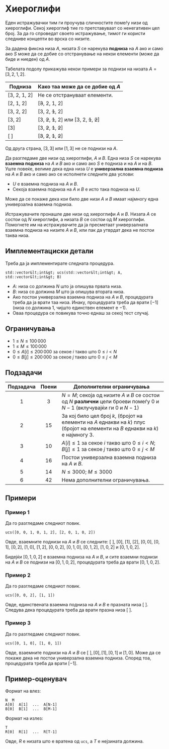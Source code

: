# Хиероглифи

Еден истражувачки тим ги проучува сличностите помеѓу низи од хиероглифи.
Секој хиероглиф тие го претставуваат со ненегативен цел број.
За да го спроведат своето истражување,
 тимот ги користи следниве концепти во врска со низите.

За дадена фиксна низа $A$,
 низата $S$ се нарекува **подниза** на $A$
 ако и само ако $S$ може да се добие со отстранување на некои елементи (може да биде и ниеден) од $A$.

Табелата подолу прикажува некои примери за поднизи на низата $A = [3, 2, 1, 2]$.

| Подниза    | Како таа може да се добие од $A$ |
|----------------|---------------------------------|
| [3, 2, 1, 2] | Не се отстрануваат елементи.
| [2, 1, 2]     | [<s>3</s>, 2, 1, 2]
| [3, 2, 2]     | [3, 2, <s>1</s>, 2]
| [3, 2]         | [3, <s>2</s>, <s>1</s>, 2] или [3, 2, <s>1</s>, <s>2</s>]
| [3]             | [3, <s>2</s>, <s>1</s>, <s>2</s>]
| [ ]              | [<s>3</s>, <s>2</s>, <s>1</s>, <s>2</s>]

Од друга страна, $[3, 3]$ или $[1, 3]$ не се поднизи на $A$.

Да разгледаме две низи од хиероглифи, $A$ и $B$.
Една низа $S$ се нарекува **взаемна подниза** на $A$ и $B$
 ако и само ако $S$ е подниза и на $A$ и на $B$.
Уште повеќе, велиме дека една низа $U$ е **универзална взаемна подниза** на $A$ и $B$
 ако и само ако се исполнети следните два услови:
* $U$ е взаемна подниза на $A$ и $B$.
* Секоја взаемна подниза на $A$ и $B$ е исто така подниза на $U$.

Може да се покаже дека кои било две низи $A$ и $B$
 имаат најмногу една универзална взаемна подниза.

Истражувачите пронашле две низи од хиероглифи $A$ и $B$.
Низата $A$ се состои од $N$ хиероглифи, а низата $B$ се состои од $M$ хиероглифи.
Помогнете им на истражувачите да ја пресметаат универзалната взаемна подниза на низите $A$ и $B$,
 или пак да утврдат дека не постои таква низа.

## Имплементациски детали

Треба да ја имплементирате следната процедура.

```
std::vector&lt;int&gt; ucs(std::vector&lt;int&gt; A, std::vector&lt;int&gt; B)
```

* $A$: низа со должина $N$ што ја опишува првата низа.
* $B$: низа со должина $M$ што ја опишува втората низа.
* Ако постои универзална взаемна подниза на $A$ и $B$,
   процедурата треба да ја врати таа низа.
  Инаку, процедурата треба да врати $[-1]$
   (низа со должина $1$, чијшто единствен елемент е $-1$).
* Оваа процедура се повикува точно еднаш за секој тест случај.

## Ограничувања

* $1 \leq N \leq 100\,000$
* $1 \leq M \leq 100\,000$
* $0 \leq A[i] \leq 200\,000$ за секое $i$ такво што $0 \leq i < N$
* $0 \leq B[j] \leq 200\,000$ за секое $j$ такво што $0 \leq j < M$

## Подзадачи

| Подзадача | Поени  | Дополнителни ограничувања |
| :-----: | :----: | ---------------------- |
| 1       | $3$    | $N = M$; секоја од низите $A$ и $B$ се состои од $N$ **различни** цели броеви помеѓу $0$ и $N-1$ (вклучувајќи ги $0$ и $N-1$)
| 2       | $15$   | За кој било цел број $k$, (бројот на елементи на $A$ еднакви на $k$) плус (бројот на елементи на $B$ еднакви на $k$) е најмногу $3$.
| 3       | $10$   | $A[i] \leq 1$ за секое $i$ такво што $0 \leq i < N$; $B[j] \leq 1$ за секое $j$ такво што $0 \leq j < M$
| 4       | $16$   | Постои универзална взаемна подниза на $A$ и $B$.
| 5       | $14$   | $N \leq 3000$; $M \leq 3000$
| 6       | $42$   | Нема дополнителни ограничувања.

## Примери

### Пример 1

Да го разгледаме следниот повик.

```
ucs([0, 0, 1, 0, 1, 2], [2, 0, 1, 0, 2])
```

Овде, взаемните поднизи на $A$ и $B$ се следните:
 $[\ ]$, $[0]$, $[1]$, $[2]$, $[0, 0]$, $[0, 1]$, $[0, 2]$, $[1, 0]$, $[1, 2]$, $[0, 0, 2]$, $[0, 1, 0]$, $[0, 1, 2]$, $[1, 0, 2]$ и $[0, 1, 0, 2]$.

Бидејќи $[0, 1, 0, 2]$ е взаемна подниза на $A$ и $B$, и сите взаемни поднизи на $A$ и $B$ се поднизи на $[0, 1, 0, 2]$,
 процедурата треба да врати $[0, 1, 0, 2]$.

### Пример 2

Да го разгледаме следниот повик.

```
ucs([0, 0, 2], [1, 1])
```

Овде, единствената взаемна подниза на $A$ и $B$ е празната низа $[\ ]$.
Следува дека процедурата треба да врати празна низа $[\ ]$.

### Пример 3

Да го разгледаме следниот повик.
```
ucs([0, 1, 0], [1, 0, 1])
```

Овде, взаемните поднизи на $A$ и $B$ се
 $[\ ], [0], [1], [0, 1]$ и $[1, 0]$.
Може да се покаже дека не постои универзална взаемна подниза.
Според тоа, процедурата треба да врати $[-1]$.

## Пример-оценувач

Формат на влез:

```
N  M
A[0]  A[1]  ...  A[N-1]
B[0]  B[1]  ...  B[M-1]
```

Формат на излез:

```
T
R[0]  R[1]  ...  R[T-1]
```

Овде, $R$ е низата што е вратена од `ucs`, а $T$ е нејзината должина.
